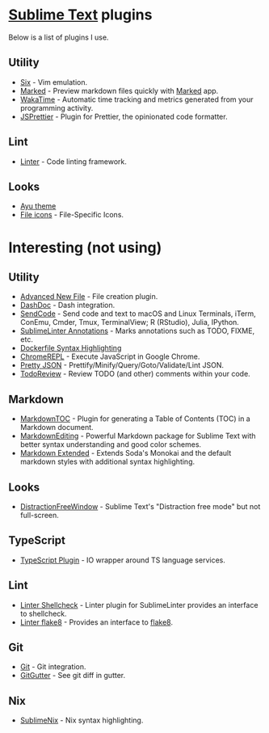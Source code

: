 # [Sublime Text](https://www.sublimetext.com) plugins

Below is a list of plugins I use.

## Utility

- [Six](https://github.com/guillermooo/Six) - Vim emulation.
- [Marked](https://github.com/icio/sublime-text-marked) - Preview markdown files quickly with [Marked](http://marked2app.com) app.
- [WakaTime](https://wakatime.com/sublime-text) - Automatic time tracking and metrics generated from your programming activity.
- [JSPrettier](https://github.com/jonlabelle/SublimeJsPrettier) - Plugin for Prettier, the opinionated code formatter.

## Lint

- [Linter](https://github.com/SublimeLinter/SublimeLinter) - Code linting framework.

## Looks

- [Ayu theme](https://github.com/dempfi/ayu)
- [File icons](https://github.com/ihodev/a-file-icon) - File-Specific Icons.

# Interesting (not using)

## Utility

- [Advanced New File](https://github.com/skuroda/Sublime-AdvancedNewFile) - File creation plugin.
- [DashDoc](https://github.com/farcaller/DashDoc) - Dash integration.
- [SendCode](https://github.com/randy3k/SendCode) - Send code and text to macOS and Linux Terminals, iTerm, ConEmu, Cmder, Tmux, TerminalView; R (RStudio), Julia, IPython.
- [SublimeLinter Annotations](https://github.com/SublimeLinter/SublimeLinter-annotations) - Marks annotations such as TODO, FIXME, etc.
- [Dockerfile Syntax Highlighting](https://packagecontrol.io/packages/Dockerfile%20Syntax%20Highlighting)
- [ChromeREPL](https://github.com/acarabott/ChromeREPL) - Execute JavaScript in Google Chrome.
- [Pretty JSON](https://github.com/dzhibas/SublimePrettyJson) - Prettify/Minify/Query/Goto/Validate/Lint JSON.
- [TodoReview](https://github.com/jonathandelgado/SublimeTodoReview) - Review TODO (and other) comments within your code.

## Markdown

- [MarkdownTOC](https://github.com/naokazuterada/MarkdownTOC) - Plugin for generating a Table of Contents (TOC) in a Markdown document.
- [MarkdownEditing](https://github.com/SublimeText-Markdown/MarkdownEditing) - Powerful Markdown package for Sublime Text with better syntax understanding and good color schemes.
- [Markdown Extended](https://github.com/jonschlinkert/sublime-markdown-extended) - Extends Soda's Monokai and the default markdown styles with additional syntax highlighting.

## Looks

- [DistractionFreeWindow](https://github.com/aziz/DistractionFreeWindow) - Sublime Text's "Distraction free mode" but not full-screen.

## TypeScript

- [TypeScript Plugin](https://github.com/Microsoft/TypeScript-Sublime-Plugin) - IO wrapper around TS language services.

## Lint

- [Linter Shellcheck](https://github.com/SublimeLinter/SublimeLinter-shellcheck) - Linter plugin for SublimeLinter provides an interface to shellcheck.
- [Linter flake8](https://github.com/SublimeLinter/SublimeLinter-flake8) - Provides an interface to [flake8](http://flake8.readthedocs.org/en/latest/).

## Git

- [Git](https://github.com/kemayo/sublime-text-git) - Git integration.
- [GitGutter](https://github.com/jisaacks/GitGutter) - See git diff in gutter.

## Nix

- [SublimeNix](https://github.com/wmertens/sublime-nix) - Nix syntax highlighting.

